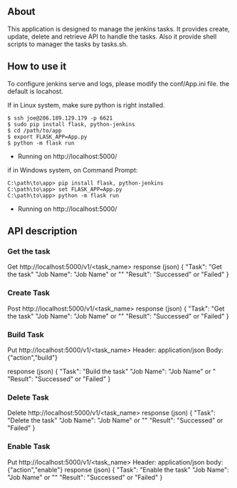 ## About

This application is designed to manage the jenkins tasks. It provides create, update, delete and retrieve API to handle the tasks.
Also it provide shell scripts to manager the tasks by tasks.sh.

## How to use it
To configure jenkins serve and logs, please modify the conf/App.ini file. the default is locahost.

If in Linux system, make sure python is right installed.

    $ ssh joe@206.189.129.179 -p 6621
    $ sudo pip install flask, python-jenkins
    $ cd /path/to/app
    $ export FLASK_APP=App.py
    $ python -m flask run
 * Running on http://localhost:5000/

if in Windows system, on Command Prompt:

    C:\path\to\app> pip install flask, python-jenkins
    C:\path\to\app> set FLASK_APP=App.py
    C:\path\to\app> python -m flask run
 * Running on http://localhost:5000/

## API description

### Get the task
Get http://localhost:5000/v1/<task_name>
response (json)
{
  "Task": "Get the task"
   "Job Name": "Job Name" or ""
  "Result": "Successed" or "Failed"
}

### Create Task
Post http://localhost:5000/v1/<task_name>
response (json)
{
   "Task": "Get the task"
    "Job Name": "Job Name" or ""
   "Result": "Successed" or "Failed"
}

### Build Task
Put http://localhost:5000/v1/<task_name>
Header:   application/json
Body:
  {"action","build"}

response (json)
{
   "Task": "Build the task"
    "Job Name": "Job Name" or "
   "Result": "Successed" or "Failed"
}

### Delete Task
Delete http://localhost:5000/v1/<task_name>
response (json)
{
   "Task": "Delete the task"
    "Job Name": "Job Name" or ""
   "Result": "Successed" or "Failed"
}


### Enable Task
Put http://localhost:5000/v1/<task_name>
Header: application/json
body:
  {"action","enable"}
response (json)
{
   "Task": "Enable the task"
    "Job Name": "Job Name" or ""
    "Result": "Successed" or "Failed"
}